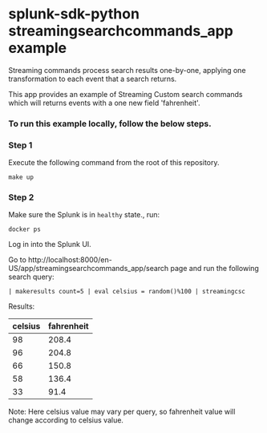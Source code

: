 splunk-sdk-python streamingsearchcommands_app example
========================================

Streaming commands process search results one-by-one, applying one transformation to each event that a search returns.

This app provides an example of Streaming Custom search commands which will returns events with a one new field 'fahrenheit'.

### To run this example locally, follow the below steps.

### Step 1
Execute the following command from the root of this repository.
```shell
make up
```

### Step 2
Make sure the Splunk is in `healthy` state., run:
```shell
docker ps
```
Log in into the Splunk UI.

Go to http://localhost:8000/en-US/app/streamingsearchcommands_app/search page and run the following search query:
```
| makeresults count=5 | eval celsius = random()%100 | streamingcsc
```
Results:

celsius| fahrenheit |
:-----|:-----|
98 | 208.4 |
96| 204.8 |
66| 150.8 |
58| 136.4 |
33| 91.4 |
Note: Here celsius value may vary per query, so fahrenheit value will change according to celsius value.
